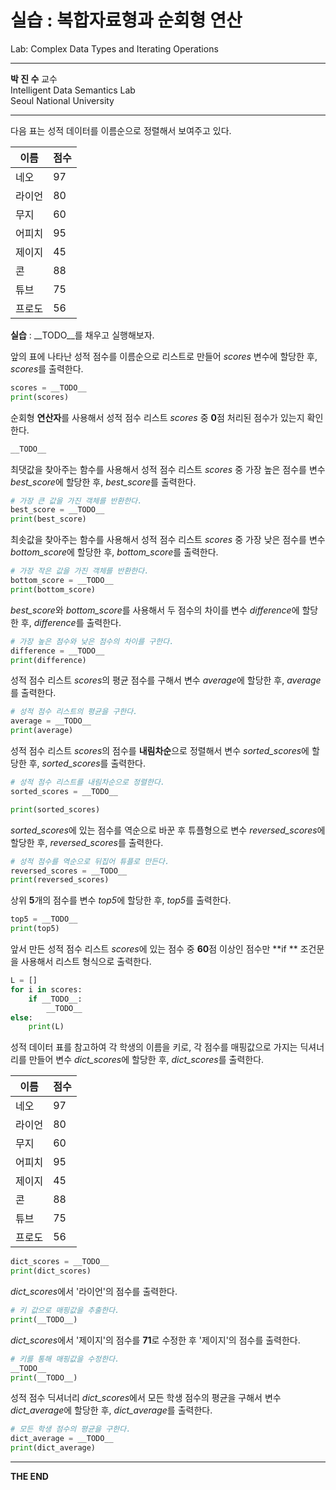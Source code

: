 실습 : 복합자료형과 순회형 연산
===

Lab: Complex Data Types and Iterating Operations

***

**박 진 수** 교수    
Intelligent Data Semantics Lab  
Seoul National University

***

다음 표는 성적 데이터를 이름순으로 정렬해서 보여주고 있다.

|이름|점수|
|-|-|
|네오|97|
|라이언|80|
|무지|60|
|어피치|95|
|제이지|45| 
|콘|88|
|튜브|75|
|프로도|56|

**실습** : \_\_TODO__를 채우고 실행해보자.

앞의 표에 나타난 성적 점수를 이름순으로 리스트로 만들어 *scores* 변수에 할당한 후, *scores*를 출력한다.

```python
scores = __TODO__
print(scores)
```

순회형 **연산자**를 사용해서 성적 점수 리스트 *scores* 중 **0**점 처리된 점수가 있는지 확인한다.

```python
__TODO__
```

최댓값을 찾아주는 함수를 사용해서 성적 점수 리스트 *scores* 중 가장 높은 점수를 변수 *best_score*에 할당한 후, *best_score*를 출력한다.

```python
# 가장 큰 값을 가진 객체를 반환한다.
best_score = __TODO__  
print(best_score)
```

최솟값을 찾아주는 함수를 사용해서 성적 점수 리스트 *scores* 중 가장 낮은 점수를 변수 *bottom_score*에 할당한 후, *bottom_score*를 출력한다.

```python
# 가장 작은 값을 가진 객체를 반환한다.
bottom_score = __TODO__ 
print(bottom_score)
```

*best_score*와  *bottom_score*를 사용해서 두 점수의 차이를 변수 *difference*에 할당한 후, *difference*를 출력한다.

```python
# 가장 높은 점수와 낮은 점수의 차이를 구한다.
difference = __TODO__  
print(difference)
```

성적 점수 리스트 *scores*의 평균 점수를 구해서 변수 *average*에 할당한 후, *average*를 출력한다.

```python
# 성적 점수 리스트의 평균을 구한다.
average = __TODO__  
print(average)
```

성적 점수 리스트 *scores*의 점수를 **내림차순**으로 정렬해서 변수 *sorted_scores*에 할당한 후, *sorted_scores*를 출력한다.

```python
# 성적 점수 리스트를 내림차순으로 정렬한다.
sorted_scores = __TODO__  

print(sorted_scores)
```

*sorted_scores*에 있는 점수를 역순으로 바꾼 후 튜플형으로 변수 *reversed_scores*에 할당한 후, *reversed_scores*를 출력한다.

```python
# 성적 점수를 역순으로 뒤집어 튜플로 만든다.
reversed_scores = __TODO__  
print(reversed_scores)
```

상위 **5**개의 점수를 변수 *top5*에 할당한 후, *top5*를 출력한다.

```python
top5 = __TODO__
print(top5)
```

앞서 만든 성적 점수 리스트 *scores*에 있는 점수 중 **60**점 이상인 점수만 **if
** 조건문을 사용해서 리스트 형식으로 출력한다.

```python
L = []  
for i in scores:  
    if __TODO__:  
        __TODO__
else:
    print(L)  
```

성적 데이터 표를 참고하여 각 학생의 이름을 키로, 각 점수를 매핑값으로 가지는 딕셔너리를 만들어 변수 *dict_scores*에 할당한 후, *dict_scores*를 출력한다.

|이름|점수|
|-|-|
|네오|97|
|라이언|80|
|무지|60|
|어피치|95|
|제이지|45| 
|콘|88|
|튜브|75|
|프로도|56|


```python
dict_scores = __TODO__
print(dict_scores)
```

*dict_scores*에서 '라이언'의 점수를 출력한다.

```python
# 키 값으로 매핑값을 추출한다.
print(__TODO__)  
```

*dict_scores*에서 '제이지'의 점수를 **71**로 수정한 후 '제이지'의 점수를 출력한다.

```python
# 키를 통해 매핑값을 수정한다.
__TODO__
print(__TODO__)
```

성적 점수 딕셔너리 *dict_scores*에서 모든 학생 점수의 평균을 구해서 변수 *dict_average*에 할당한 후, *dict_average*를 출력한다.

```python
# 모든 학생 점수의 평균을 구한다.
dict_average = __TODO__
print(dict_average)
```

- - -
**THE END**